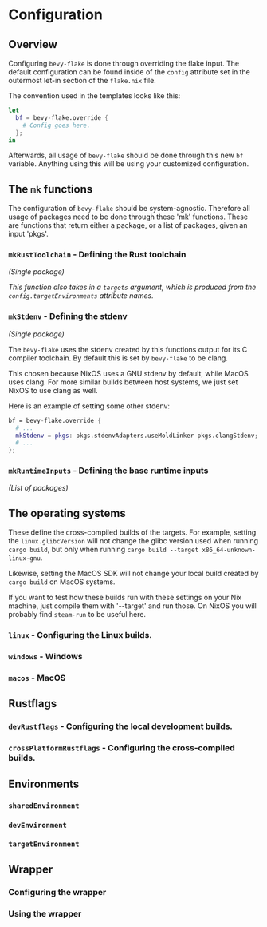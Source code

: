 # Configuration

## Overview

Configuring `bevy-flake` is done through overriding the flake input. The default
configuration can be found inside of the `config` attribute set in the outermost
let-in section of the `flake.nix` file.

The convention used in the templates looks like this:

```nix
let
  bf = bevy-flake.override {
    # Config goes here.
  };
in
```

Afterwards, all usage of `bevy-flake` should be done through this new `bf`
variable. Anything using this will be using your customized configuration.

## The `mk` functions

The configuration of `bevy-flake` should be system-agnostic. Therefore all usage
of packages need to be done through these 'mk' functions. These are functions
that return either a package, or a list of packages, given an input 'pkgs'.

### `mkRustToolchain` - Defining the Rust toolchain

_(Single package)_

_This function also takes in a `targets` argument, which is produced from the_
_`config.targetEnvironments` attribute names._




### `mkStdenv` - Defining the stdenv

_(Single package)_

The `bevy-flake` uses the stdenv created by this functions output for its C
compiler toolchain. By default this is set by `bevy-flake` to be clang.

This chosen because NixOS uses a GNU stdenv by default, while MacOS uses clang.
For more similar builds between host systems, we just set NixOS to use clang as
well.

Here is an example of setting some other stdenv:

```nix
bf = bevy-flake.override {
  # ...
  mkStdenv = pkgs: pkgs.stdenvAdapters.useMoldLinker pkgs.clangStdenv;
  # ...
};
```

### `mkRuntimeInputs` - Defining the base runtime inputs

_(List of packages)_ 

## The operating systems

These define the cross-compiled builds of the targets. For example, setting the
`linux.glibcVersion` will not change the glibc version used when running
`cargo build`, but only when running
`cargo build --target x86_64-unknown-linux-gnu`.

Likewise, setting the MacOS SDK will not change your local build created by
`cargo build` on MacOS systems.

If you want to test how these builds run with these settings on your Nix
machine, just compile them with '--target' and run those. On NixOS you will
probably find `steam-run` to be useful here.

### `linux` - Configuring the Linux builds.

### `windows` - Windows

### `macos` - MacOS

## Rustflags

### `devRustflags` - Configuring the local development builds.

### `crossPlatformRustflags` - Configuring the cross-compiled builds.

## Environments

### `sharedEnvironment`

### `devEnvironment`

### `targetEnvironment`

## Wrapper

### Configuring the wrapper

### Using the wrapper
